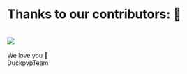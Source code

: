 # Thanks to our contributors: 🤝
<br>

<a href="https://github.com/canarddu38/DUCKSPLOIT/graphs/contributors">
  <img src="https://contrib.rocks/image?repo=canarddu38/DUCKSPLOIT" />
</a>
<br>
<br>
We love you 💚
<br>
DuckpvpTeam
